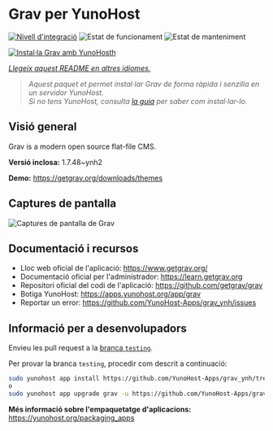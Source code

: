 <!--
N.B.: Aquest README ha estat generat automàticament per <https://github.com/YunoHost/apps/tree/master/tools/readme_generator>
NO s'ha de modificar manualment.
-->

# Grav per YunoHost

[![Nivell d'integració](https://apps.yunohost.org/badge/integration/grav)](https://ci-apps.yunohost.org/ci/apps/grav/)
![Estat de funcionament](https://apps.yunohost.org/badge/state/grav)
![Estat de manteniment](https://apps.yunohost.org/badge/maintained/grav)

[![Instal·la Grav amb YunoHosth](https://install-app.yunohost.org/install-with-yunohost.svg)](https://install-app.yunohost.org/?app=grav)

*[Llegeix aquest README en altres idiomes.](./ALL_README.md)*

> *Aquest paquet et permet instal·lar Grav de forma ràpida i senzilla en un servidor YunoHost.*  
> *Si no tens YunoHost, consulta [la guia](https://yunohost.org/install) per saber com instal·lar-lo.*

## Visió general

Grav is a modern open source flat-file CMS.


**Versió inclosa:** 1.7.48~ynh2

**Demo:** <https://getgrav.org/downloads/themes>

## Captures de pantalla

![Captures de pantalla de Grav](./doc/screenshots/grav.jpg)

## Documentació i recursos

- Lloc web oficial de l'aplicació: <https://www.getgrav.org/>
- Documentació oficial per l'administrador: <https://learn.getgrav.org>
- Repositori oficial del codi de l'aplicació: <https://github.com/getgrav/grav>
- Botiga YunoHost: <https://apps.yunohost.org/app/grav>
- Reportar un error: <https://github.com/YunoHost-Apps/grav_ynh/issues>

## Informació per a desenvolupadors

Envieu les pull request a la [branca `testing`](https://github.com/YunoHost-Apps/grav_ynh/tree/testing).

Per provar la branca `testing`, procedir com descrit a continuació:

```bash
sudo yunohost app install https://github.com/YunoHost-Apps/grav_ynh/tree/testing --debug
o
sudo yunohost app upgrade grav -u https://github.com/YunoHost-Apps/grav_ynh/tree/testing --debug
```

**Més informació sobre l'empaquetatge d'aplicacions:** <https://yunohost.org/packaging_apps>
